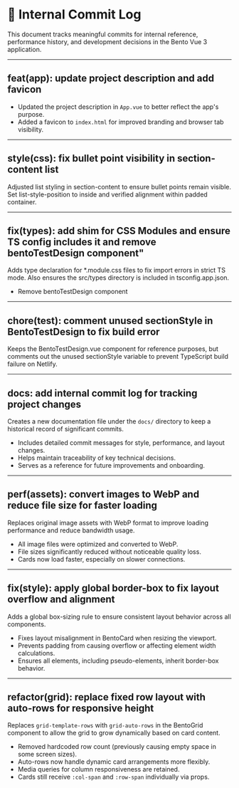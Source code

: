 # 📘 Internal Commit Log

This document tracks meaningful commits for internal reference, performance history, and development decisions in the Bento Vue 3 application.

---

## feat(app): update project description and add favicon

- Updated the project description in `App.vue` to better reflect the app's purpose.
- Added a favicon to `index.html` for improved branding and browser tab visibility.

---

## style(css): fix bullet point visibility in section-content list

Adjusted list styling in section-content to ensure bullet points remain visible.
Set list-style-position to inside and verified alignment within padded container.

---

## fix(types): add shim for CSS Modules and ensure TS config includes it and remove bentoTestDesign component"

Adds type declaration for \*.module.css files to fix import errors in strict TS mode.
Also ensures the src/types directory is included in tsconfig.app.json.

- Remove bentoTestDesign component

---

## chore(test): comment unused sectionStyle in BentoTestDesign to fix build error

Keeps the BentoTestDesign.vue component for reference purposes, but comments out the unused sectionStyle variable to prevent TypeScript build failure on Netlify.

---

## docs: add internal commit log for tracking project changes

Creates a new documentation file under the `docs/` directory to keep a historical record of significant commits.

- Includes detailed commit messages for style, performance, and layout changes.
- Helps maintain traceability of key technical decisions.
- Serves as a reference for future improvements and onboarding.

---

## perf(assets): convert images to WebP and reduce file size for faster loading

Replaces original image assets with WebP format to improve loading performance and reduce bandwidth usage.

- All image files were optimized and converted to WebP.
- File sizes significantly reduced without noticeable quality loss.
- Cards now load faster, especially on slower connections.

---

## fix(style): apply global border-box to fix layout overflow and alignment

Adds a global box-sizing rule to ensure consistent layout behavior across all components.

- Fixes layout misalignment in BentoCard when resizing the viewport.
- Prevents padding from causing overflow or affecting element width calculations.
- Ensures all elements, including pseudo-elements, inherit border-box behavior.

---

## refactor(grid): replace fixed row layout with auto-rows for responsive height

Replaces `grid-template-rows` with `grid-auto-rows` in the BentoGrid component to allow the grid to grow dynamically based on card content.

- Removed hardcoded row count (previously causing empty space in some screen sizes).
- Auto-rows now handle dynamic card arrangements more flexibly.
- Media queries for column responsiveness are retained.
- Cards still receive `:col-span` and `:row-span` individually via props.
